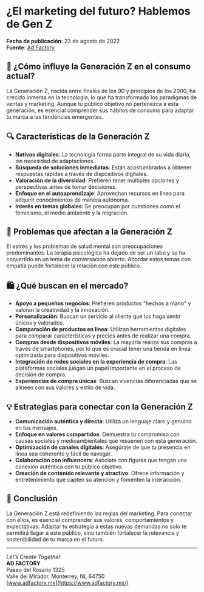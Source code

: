 # ¿El marketing del futuro? Hablemos de Gen Z

**Fecha de publicación**: 23 de agosto de 2022  
**Fuente**: [Ad Factory](https://www.adfactory.mx/articulos-de-marketing-y-publicidad/el-marketing-del-futuro-hablemos-de-gen-z/)

## 📱 ¿Cómo influye la Generación Z en el consumo actual?

La Generación Z, nacida entre finales de los 90 y principios de los 2000, ha crecido inmersa en la tecnología, lo que ha transformado los paradigmas de ventas y marketing. Aunque tu público objetivo no pertenezca a esta generación, es esencial comprender sus hábitos de consumo para adaptar tu marca a las tendencias emergentes.

## 🔍 Características de la Generación Z

- **Nativos digitales**: La tecnología forma parte integral de su vida diaria, sin necesidad de adaptaciones.
- **Búsqueda de soluciones inmediatas**: Están acostumbrados a obtener respuestas rápidas a través de dispositivos digitales.
- **Valoración de la diversidad**: Prefieren tener múltiples opciones y perspectivas antes de tomar decisiones.
- **Enfoque en el autoaprendizaje**: Aprovechan recursos en línea para adquirir conocimientos de manera autónoma.
- **Interés en temas globales**: Se preocupan por cuestiones como el feminismo, el medio ambiente y la migración.

## 🧠 Problemas que afectan a la Generación Z

El estrés y los problemas de salud mental son preocupaciones predominantes. La terapia psicológica ha dejado de ser un tabú y se ha convertido en un tema de conversación abierto. Abordar estos temas con empatía puede fortalecer la relación con este público.

## 🛍️ ¿Qué buscan en el mercado?

- **Apoyo a pequeños negocios**: Prefieren productos "hechos a mano" y valoran la creatividad y la innovación.
- **Personalización**: Buscan un servicio al cliente que los haga sentir únicos y valorados.
- **Comparación de productos en línea**: Utilizan herramientas digitales para comparar características y precios antes de realizar una compra.
- **Compras desde dispositivos móviles**: La mayoría realiza sus compras a través de smartphones, por lo que es crucial tener una tienda en línea optimizada para dispositivos móviles.
- **Integración de redes sociales en la experiencia de compra**: Las plataformas sociales juegan un papel importante en el proceso de decisión de compra.
- **Experiencias de compra únicas**: Buscan vivencias diferenciadas que se alineen con sus valores y estilo de vida.

## 💡 Estrategias para conectar con la Generación Z

- **Comunicación auténtica y directa**: Utiliza un lenguaje claro y genuino en tus mensajes.
- **Enfoque en valores compartidos**: Demuestra tu compromiso con causas sociales y medioambientales que resuenen con esta generación.
- **Optimización de canales digitales**: Asegúrate de que tu presencia en línea sea coherente y fácil de navegar.
- **Colaboración con influencers**: Asóciate con figuras que tengan una conexión auténtica con tu público objetivo.
- **Creación de contenido relevante y atractivo**: Ofrece información y entretenimiento que capten su atención y fomenten la interacción.

## 📌 Conclusión

La Generación Z está redefiniendo las reglas del marketing. Para conectar con ellos, es esencial comprender sus valores, comportamientos y expectativas. Adaptar tu estrategia a estas nuevas demandas no solo te permitirá llegar a este público, sino también fortalecer la relevancia y sostenibilidad de tu marca en el futuro.

---

*Let’s Create Together*  
**AD FACTORY**  
Paseo del Rosario 1325  
Valle del Mirador, Monterrey, NL 64750  
[www.adfactory.mx](https://www.adfactory.mx/)
